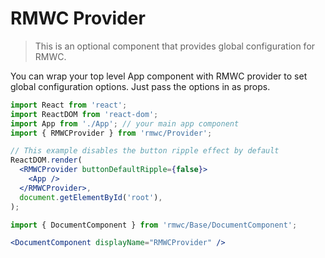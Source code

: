 # RMWC Provider

> This is an optional component that provides global configuration for RMWC.

You can wrap your top level App component with RMWC provider to set global configuration options. Just pass the options in as props.

```jsx
import React from 'react';
import ReactDOM from 'react-dom';
import App from './App'; // your main app component
import { RMWCProvider } from 'rmwc/Provider';

// This example disables the button ripple effect by default
ReactDOM.render(
  <RMWCProvider buttonDefaultRipple={false}>
    <App />
  </RMWCProvider>,
  document.getElementById('root'),
);
```

```jsx renderOnly
import { DocumentComponent } from 'rmwc/Base/DocumentComponent';

<DocumentComponent displayName="RMWCProvider" />
```
